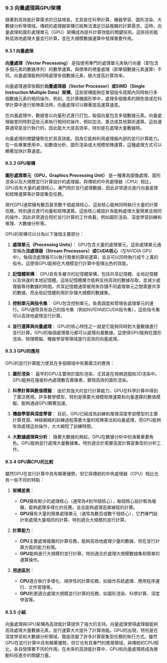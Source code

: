 ### 9.3 向量處理與GPU架構

隨著對高效能計算需求的日益增長，尤其是在科學計算、機器學習、圖形渲染、大數據分析等領域，傳統的處理器架構已經無法滿足日益複雜的計算需求。這時，向量處理和圖形處理單元（GPU）架構成為提升計算效能的關鍵技術。這些技術能夠高效地處理大量並行計算，並在大規模數據運算中發揮重要作用。

#### 9.3.1 向量處理

**向量處理（Vector Processing）** 是指使用專門的處理單元來執行向量（即包含多個元素的數據序列）的數學運算。與標準的標量處理（即單個數據元素運算）不同，向量處理能夠同時處理多個數據元素，極大提高計算效率。

向量處理通常依賴於**向量處理器（Vector Processor）**或**SIMD（Single Instruction Multiple Data）架構**，這些架構能夠在單個指令周期內同時執行多個數據元素的相同操作。例如，在計算機圖形學中，處理多個像素的顏色值或在科學計算中進行矩陣乘法時，向量處理可以顯著提高運算速度。

在向量處理中，數據會以向量形式進行打包，每個向量包含多個數據元素。向量處理器會同時對這些元素執行相同的操作，例如加法、乘法或其他算術運算。這些運算通常是並行執行的，因此能大大提高效率，特別是在處理大量數據時。

向量處理的關鍵優勢在於其高效能，因為它能夠利用處理器內部的並行計算能力。在一些專業應用中，如數值分析、圖形渲染或大規模矩陣運算，這種處理方式可以顯著加快計算速度。

#### 9.3.2 GPU架構

**圖形處理單元（GPU，Graphics Processing Unit）** 是一種專為圖像處理、圖形渲染以及大規模並行計算設計的處理器。與傳統的中央處理器（CPU）相比，GPU具有大量的處理核心，專門用於並行處理數據，因此非常適合進行向量處理和矩陣運算等計算密集型任務。

現代GPU通常擁有數百甚至數千個處理核心，這些核心能夠同時執行大量的計算任務，特別適合進行向量和矩陣運算。這些核心被設計為能夠處理大量簡單且相同的操作，因此非常適合用於並行計算的工作負載，例如圖形渲染、深度學習訓練和推理、大數據分析等。

GPU的架構可以分為以下幾個主要部分：

1. **處理單元（Processing Units）**：
   GPU包含大量的處理單元，這些處理單元通常稱為**流處理器（Stream Processors）**或**CUDA核心**（在NVIDIA GPU中）。每個流處理器可以執行簡單的算術運算，並且可以同時執行成千上萬的指令。這使得GPU能夠在大規模並行計算中發揮出色的效能。

2. **記憶體架構**：
   GPU具有多層次的記憶體架構，包括共享記憶體、全局記憶體以及快速的本地記憶體。這些記憶體層次能夠支持高效的數據存取，並減少處理器等待數據的時間。共享記憶體通常被用來存儲不同處理單元之間需要共享的數據，而全局記憶體則用於存儲大規模的數據集。

3. **控制單元與指令集**：
   GPU包含控制單元，負責調度和管理各處理單元的運行。GPU通常具有自己的指令集（例如NVIDIA的CUDA指令集），這些指令集可以高效地處理並行計算。

4. **並行運算與向量處理**：
   GPU的核心特性之一就是它能夠同時對大量數據進行並行計算。GPU的每個處理單元都可以處理向量數據，這使得GPU能夠在圖形渲染、物理模擬、機器學習等領域進行高效的向量處理。

#### 9.3.3 GPU的應用

GPU的並行計算能力使其在多個領域中有著廣泛的應用：

1. **圖形渲染**：
   最早的GPU主要用於圖形渲染，尤其是在視頻遊戲和3D渲染中。GPU能夠在幾毫秒內處理數百萬像素，實現高效的圖形渲染。

2. **科學計算與數值模擬**：
   由於其強大的並行計算能力，GPU在科學計算中得到了廣泛應用。許多數學模型，特別是需要大規模矩陣運算和向量運算的數值模擬，能夠通過GPU顯著加速。

3. **機器學習與深度學習**：
   目前，GPU已經成為訓練和推理深度學習模型的主要計算資源。神經網絡的訓練過程需要大量的矩陣乘法和向量處理，而GPU能夠有效處理這些操作，大大縮短了訓練時間。

4. **大數據處理與分析**：
   隨著大數據的興起，GPU在數據分析中扮演著重要角色。GPU能夠並行處理大量數據集，特別適合於需要高度計算密集型的分析工作。

#### 9.3.4 GPU與CPU的比較

雖然GPU在並行計算中具有顯著優勢，但它與傳統的中央處理器（CPU）相比也有一些不同的特點：

1. **架構差異**：
   - **CPU**擁有較少的處理核心（通常為4到16個核心），每個核心設計較為複雜，能夠處理多樣化的任務，並且能夠處理高單線程的計算。
   - **GPU**擁有大量的簡單處理單元（通常為數百或數千個核心），它們專門設計來處理大量相同的計算，特別適合大規模的並行計算。

2. **計算能力**：
   - **CPU**主要處理複雜的計算任務，能夠高效地處理少量的數據，但在並行計算方面的能力有限。
   - **GPU**能夠進行大規模的並行計算，特別適合於處理大規模數據集和簡單的運算操作。

3. **用途區別**：
   - **CPU**適合執行多樣化、順序性的計算任務，如操作系統處理、應用程序運行、文件管理等。
   - **GPU**則更適合處理大規模並行計算的任務，如圖形渲染、科學計算、深度學習等。

#### 9.3.5 小結

向量處理與GPU架構為高效能計算提供了強大的支持。向量處理使得處理器能夠高效處理大量數據元素，並行運算大大提升了計算效能。GPU的出現，特別是在深度學習和大數據分析領域，徹底改變了許多計算密集型任務的執行方式。雖然GPU在並行計算中具有顯著優勢，但它也有其專門的應用領域，與傳統的CPU相比，各自發揮著不同的作用。在未來的高效能計算中，GPU和向量處理將成為推動科技進步的關鍵力量。